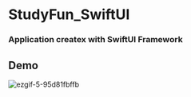 # StudyFun_SwiftUI
### Application createx with SwiftUI Framework

## Demo
![ezgif-5-95d81fbffb](https://github.com/GaitovRK/StudyFun_SwiftUI/assets/100293747/ba3b4e22-8f1a-4790-8640-ff898fc40d2f)
